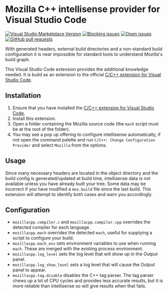 # Mozilla C++ intellisense provider for Visual Studio Code

[![Visual Studio Marketplace Version](https://img.shields.io/visual-studio-marketplace/v/fractalbrew.mozillacpp.svg?style=popout)](https://marketplace.visualstudio.com/items?itemName=fractalbrew.mozillacpp)
[![Blocking issues](https://img.shields.io/github/issues-raw/fractalbrew/vscode-mozillacpp/blocking.svg?style=popout)](https://github.com/FractalBrew/vscode-mozillacpp/issues?q=is%3Aopen+is%3Aissue+label%3Ablocking)
[![Open issues](https://img.shields.io/github/issues-raw/fractalbrew/vscode-mozillacpp.svg?style=popout)](https://github.com/FractalBrew/vscode-mozillacpp/issues)
[![GitHub pull requests](https://img.shields.io/github/issues-pr-raw/fractalbrew/vscode-mozillacpp.svg?style=popout)](https://github.com/FractalBrew/vscode-mozillacpp/pulls)

With generated headers, external build directories and a non-standard build
configuration it is near impossible for standard tools to understand Mozilla's build graph.

This Visual Studio Code extension provides the additional knowledge needed. It is build as an extension to the official [C/C++ extension for Visual Studio Code](https://marketplace.visualstudio.com/items?itemName=ms-vscode.cpptools).

## Installation

1. Ensure that you have installed the [C/C++ extension for Visual Studio Code](https://marketplace.visualstudio.com/items?itemName=ms-vscode.cpptools).
2. Install this extension.
3. Open a folder containing the Mozilla source code (the `mach` script must be at the root of the folder).
4. You may see a pop up offering to configure intellisense automatically, if not open the command palette and run `C/C++: Change Configuration Provider` and select `Mozilla` from the options.

## Usage

Since many necessary headers are located in the object directory and the build
config is generated/updated at build time, intellisense data is not available
unless you have already built your tree. Some data may be incorrect if you have
modified a `moz.build` file since the last build. This extension will attempt to
identify both cases and warn you accordingly.

## Configuration

* `mozillacpp.compiler.c` and `mozillacpp.compiler.cpp` overrides the detected compiler for each language.
* `mozillacpp.mach` overrides the detected `mach`, useful for supplying a script to configure your build.
* `mozillacpp.mach_env` sets environment variables to use when running `mach`. These are merged with the existing process environment.
* `mozillacpp.log_level` sets the log level that will show up in the Output panel.
* `mozillacpp.log_show_level` sets a log level that will cause the Output panel to appear.
* `mozillacpp.tag.disable` disables the C++ tag parser. The tag parser chews up a lot of CPU cycles and provides less accurate results, but it is more reliable than intellisense so will give results when that fails.
